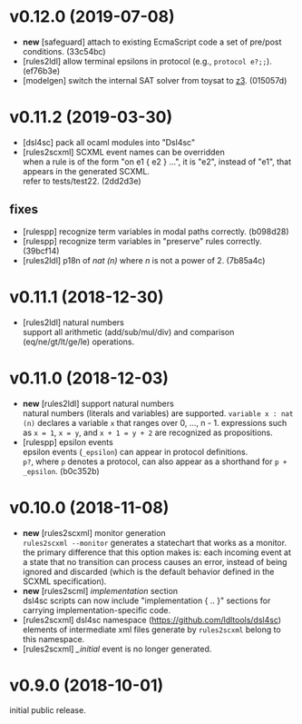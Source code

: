 # v0.12.0 (2019-07-08)

- **new** [safeguard] attach to existing EcmaScript code a set of pre/post conditions.
  (33c54bc)
- [rules2ldl] allow terminal epsilons in protocol (e.g., `protocol e?;;`).
  (ef76b3e)
- [modelgen] switch the internal SAT solver from toysat to [z3](https://github.com/Z3Prover/z3).
  (015057d)

# v0.11.2 (2019-03-30)

- [dsl4sc] pack all ocaml modules into "Dsl4sc"
- [rules2scxml] SCXML event names can be overridden  
  when a rule is of the form "on e1 { e2 } ...", it is "e2", instead of "e1", that appears in the generated SCXML.  
  refer to tests/test22.
  (2dd2d3e)

## fixes
- [rulespp] recognize term variables in modal paths correctly.
  (b098d28)
- [rulespp] recognize term variables in "preserve" rules correctly.
  (39bcf14)
- [rules2ldl] p18n of _nat (n)_ where _n_ is not a power of 2.
  (7b85a4c)

# v0.11.1 (2018-12-30)

- [rules2ldl] natural numbers  
  support all arithmetic (add/sub/mul/div) and comparison (eq/ne/gt/lt/ge/le) operations.

# v0.11.0 (2018-12-03)

- **new** [rules2ldl] support natural numbers  
  natural numbers (literals and variables) are supported.
  `variable x : nat (n)` declares a variable `x` that ranges over 0, ..., n - 1.
  expressions such as `x = 1`, `x = y`, and `x + 1 = y + 2` are recognized as propositions.
- [rulespp] epsilon events  
  epsilon events (`_epsilon`) can appear in protocol definitions.  
  `p?`, where `p` denotes a protocol, can also appear as a shorthand for `p + _epsilon`.
  (b0c352b)

# v0.10.0 (2018-11-08)

- **new** [rules2scxml] monitor generation  
  `rules2scxml --monitor` generates a statechart that works as a monitor.
  the primary difference that this option makes is:
  each incoming event at a state that no transition can process causes an error,
  instead of being ignored and discarded
  (which is the default behavior defined in the SCXML specification).
- **new** [rules2scml] _implementation_ section  
  dsl4sc scripts can now include "implementation { .. }" sections
  for carrying implementation-specific code.
- [rules2scxml] dsl4sc namespace (https://github.com/ldltools/dsl4sc)  
  elements of intermediate xml files generate by `rules2scxml` belong to this namespace.
- [rules2scxml] _\_initial_ event is no longer generated.


# v0.9.0 (2018-10-01)

initial public release.
